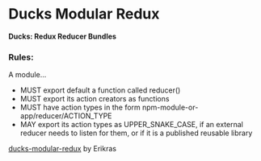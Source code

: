 # Ducks Modular Redux

**Ducks: Redux Reducer Bundles**


### Rules:

A module...

  * MUST export default a function called reducer()
  * MUST export its action creators as functions
  * MUST have action types in the form npm-module-or-app/reducer/ACTION_TYPE
  * MAY export its action types as UPPER_SNAKE_CASE, if an external reducer needs to listen for them, or if it is a published reusable library


[ducks-modular-redux](https://github.com/erikras/ducks-modular-redux) by Erikras
